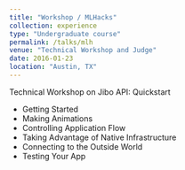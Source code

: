 ```yaml
---
title: "Workshop / MLHacks"
collection: experience
type: "Undergraduate course"
permalink: /talks/mlh
venue: "Technical Workshop and Judge"
date: 2016-01-23
location: "Austin, TX"
---
```


Technical Workshop on Jibo API: Quickstart
<ul>
<li> Getting Started </li>
<li> Making Animations </li>
<li> Controlling Application Flow </li>
<li> Taking Advantage of Native Infrastructure </li>
<li> Connecting to the Outside World </li>
<li> Testing Your App </li>
</ul>
